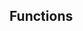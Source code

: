 <!-- Space: Projects -->
<!-- Parent: ZshK9s -->
<!-- Title: Functions -->
<!-- Label: Functions -->
<!-- Include: docs/disclaimer.md -->
<!-- Include: ac:toc -->

## Functions
